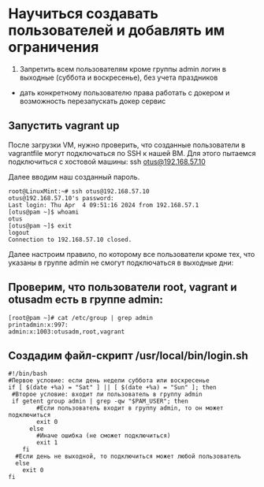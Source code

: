 # Научиться создавать пользователей и добавлять им ограничения

1. Запретить всем пользователям кроме группы admin логин в выходные (суббота и воскресенье), без учета праздников

* дать конкретному пользователю права работать с докером и возможность перезапускать докер сервис

## Запустить vagrant up

   После загрузки VM, нужно проверить, что созданные пользователи в vagrantfile могут подключаться по SSH к нашей ВМ. Для этого пытаемся подключиться с хостовой машины: 
ssh otus@192.168.57.10

Далее вводим наш созданный пароль. 

```
root@LinuxMint:~# ssh otus@192.168.57.10
otus@192.168.57.10's password: 
Last login: Thu Apr  4 09:51:16 2024 from 192.168.57.1
[otus@pam ~]$ whoami
otus
[otus@pam ~]$ exit
logout
Connection to 192.168.57.10 closed.
```
Далее настроим правило, по которому все пользователи кроме тех, что указаны в группе admin не смогут подключаться в выходные дни:

## Проверим, что пользователи root, vagrant и otusadm есть в группе admin:
```
[root@pam ~]# cat /etc/group | grep admin
printadmin:x:997:
admin:x:1003:otusadm,root,vagrant
```
## Создадим файл-скрипт /usr/local/bin/login.sh
```
#!/bin/bash
#Первое условие: если день недели суббота или воскресенье
if [ $(date +%a) = "Sat" ] || [ $(date +%a) = "Sun" ]; then
 #Второе условие: входит ли пользователь в группу admin
 if getent group admin | grep -qw "$PAM_USER"; then
        #Если пользователь входит в группу admin, то он может подключиться
        exit 0
      else
        #Иначе ошибка (не сможет подключиться)
        exit 1
    fi
  #Если день не выходной, то подключиться может любой пользователь
  else
    exit 0
fi
```
